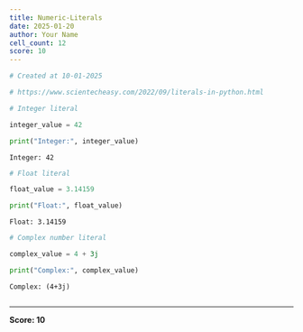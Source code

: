 ```yaml
---
title: Numeric-Literals
date: 2025-01-20
author: Your Name
cell_count: 12
score: 10
---
```


```python
# Created at 10-01-2025
```


```python
# https://www.scientecheasy.com/2022/09/literals-in-python.html
```


```python
# Integer literal
```


```python
integer_value = 42
```


```python
print("Integer:", integer_value)
```

    Integer: 42



```python
# Float literal
```


```python
float_value = 3.14159
```


```python
print("Float:", float_value)
```

    Float: 3.14159



```python
# Complex number literal
```


```python
complex_value = 4 + 3j
```


```python
print("Complex:", complex_value)
```

    Complex: (4+3j)



```python

```


---
**Score: 10**
